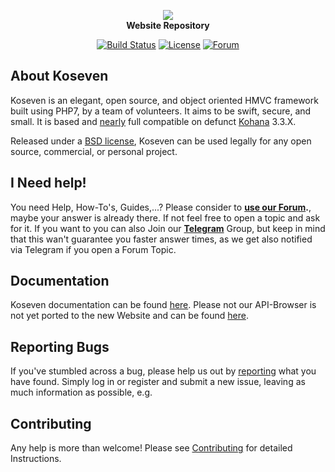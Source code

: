 <p align="center">
  <a href="https://koseven.ga" target="_blank">
    <img src="https://i.imgur.com/2CeT8JL.png" />
  </a>
  <br />
  <b>Website Repository</b>
</p>
<p align="center">
  <a href="https://travis-ci.org/koseven/koseven"><img src="https://travis-ci.org/koseven/koseven.svg" alt="Build Status"></a>
  <a href="https://github.com/koseven/koseven/blob/master/LICENSE.md"><img src="https://poser.pugx.org/koseven/koseven/license.svg" alt="License"></a>
  <a href="https://koseven.discourse.group/"><img src="https://img.shields.io/badge/Discourse-Join%20Forum-ff9c08.svg?logo=discourse" alt="Forum"></a>
</p>

## About Koseven

Koseven is an elegant, open source, and object oriented HMVC framework built using PHP7, by a team of volunteers. 
It aims to be swift, secure, and small. It is based and [nearly](https://koseven.discourse.group/t/upgrading-kohana-to-koseven/15) 
full compatible on defunct [Kohana](http://kohanaframework.org/) 3.3.X.

Released under a [BSD license](LICENSE.md), Koseven can be used legally for any open source, commercial, or personal project.

## I Need help!

You need Help, How-To's, Guides,...?
Please consider to **[use our Forum](https://koseven.discourse.group/).**, maybe your answer is already there. If not feel free to open a topic and ask for it. If you want to you can also Join our **[Telegram](https://telegram.me/koseven)** Group, but keep in mind that this wan't guarantee you faster answer times, as we get also notified via Telegram if you open a Forum Topic.

## Documentation

Koseven documentation can be found [here](https://koseven.ga/documentation). Please not our API-Browser is not yet ported
to the new Website and can be found [here](https://docs.koseven.ga/guide-api).

## Reporting Bugs
If you've stumbled across a bug, please help us out by [reporting](https://github.com/koseven/koseven.ga/issues/new) 
what you have found. Simply log in or register and submit a new issue, leaving as much information as possible, e.g.

## Contributing

Any help is more than welcome! Please see [Contributing](CONTRIBUTING.md) for detailed Instructions.
